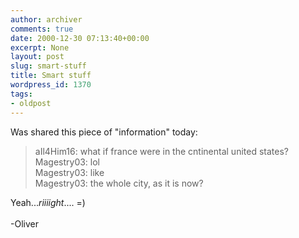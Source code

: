 ```yaml
---
author: archiver
comments: true
date: 2000-12-30 07:13:40+00:00
excerpt: None
layout: post
slug: smart-stuff
title: Smart stuff
wordpress_id: 1370
tags:
- oldpost
---
```


Was shared this piece of "information" today:

> aIl4Him16: what if france were in the cntinental united states?<br />Magestry03: lol<br />Magestry03: like<br />Magestry03: the whole city, as it is now?

Yeah...<i>riiiight</i>.... =)<br /><br />-Oliver